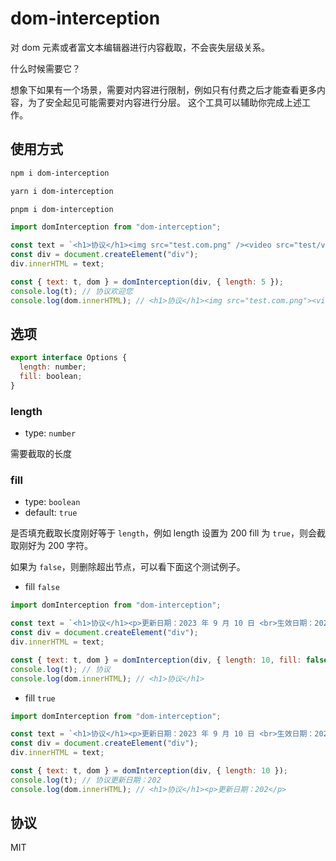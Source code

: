 # dom-interception

对 dom 元素或者富文本编辑器进行内容截取，不会丧失层级关系。

什么时候需要它？

想象下如果有一个场景，需要对内容进行限制，例如只有付费之后才能查看更多内容，为了安全起见可能需要对内容进行分层。
这个工具可以辅助你完成上述工作。

## 使用方式

```sh
npm i dom-interception
```

```sh
yarn i dom-interception
```

```sh
pnpm i dom-interception
```

```js
import domInterception from "dom-interception";

const text = `<h1>协议</h1><img src="test.com.png" /><video src="test/video.mp4"></video><p>欢迎您来到。</p>`;
const div = document.createElement("div");
div.innerHTML = text;

const { text: t, dom } = domInterception(div, { length: 5 });
console.log(t); // 协议欢迎您
console.log(dom.innerHTML); // <h1>协议</h1><img src="test.com.png"><video src="test/video.mp4"></video><p>欢迎您</p>
```

## 选项

```js
export interface Options {
  length: number;
  fill: boolean;
}
```

### length

- type: `number`

需要截取的长度

### fill

- type: `boolean`
- default: `true`

是否填充截取长度刚好等于 `length`，例如 length 设置为 200 fill 为 `true`，则会截取刚好为 200 字符。

如果为 `false`，则删除超出节点，可以看下面这个测试例子。

- fill `false`

```js
import domInterception from "dom-interception";

const text = `<h1>协议</h1><p>更新日期：2023 年 9 月 10 日 <br>生效日期：2023 年 9 月 15 日</p><p>欢迎您来到。</p>`;
const div = document.createElement("div");
div.innerHTML = text;

const { text: t, dom } = domInterception(div, { length: 10, fill: false });
console.log(t); // 协议
console.log(dom.innerHTML); // <h1>协议</h1>
```

- fill `true`

```js
import domInterception from "dom-interception";

const text = `<h1>协议</h1><p>更新日期：2023 年 9 月 10 日 <br>生效日期：2023 年 9 月 15 日</p><p>欢迎您来到。</p>`;
const div = document.createElement("div");
div.innerHTML = text;

const { text: t, dom } = domInterception(div, { length: 10 });
console.log(t); // 协议更新日期：202
console.log(dom.innerHTML); // <h1>协议</h1><p>更新日期：202</p>
```

## 协议

MIT
